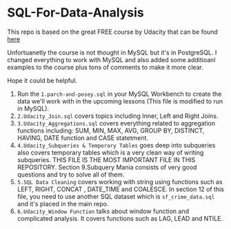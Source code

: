 # SQL-For-Data-Analysis
This repo is based on the great FREE course by Udacity that can be found [here](https://www.udacity.com/course/sql-for-data-analysis--ud198)

Unfortuanetly the course is not thought in MySQL but it's in PostgreSQL. I changed everything to work with MySQL and also added some additioanl examples to the course plus tons of comments to make it more clear.

Hope it could be helpful.

1. Run the `1.parch-and-posey.sql` in your MySQL Workbench to create the data we'll work with in the upcoming lessons (This file is modified to run in MySQL).
2. `2.Udacity_Join.sql` covers topics including Inner, Left and Right Joins.
3. `3.Udacity_Aggregations.sql` covers everything related to aggregation functions including: SUM, MIN, MAX, AVG, GROUP BY, DISTINCT, HAVING, DATE function and CASE statetment.
4. `4.Udacity_Subqueries & Temporary Tables` goes deep into subqueries also covers temporary tables which is a very clean way of writing subqueries. THIS FILE IS THE MOST IMPORTANT FILE IN THIS REPOSITORY. Section 9.Subquery Mania consists of very good questions and try to solve all of them.
5. `5.SQL Data Cleaning` covers working with string using functions such as LEFT, RIGHT, CONCAT , DATE_TIME and COALESCE. In section 12 of this file, you need to use another SQL dataset which is `sf_crime_data.sql` and it's placed in the main repo.
6. `6.Udacity_Window Function` talks about window function and complicated analysis. It covers functions such as LAG, LEAD and NTILE.
